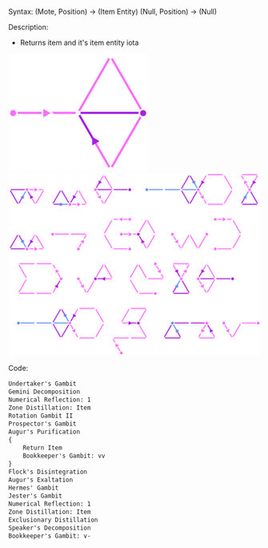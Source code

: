 Syntax:
(Mote, Position) -> (Item Entity)
(Null, Position) -> (Null)

Description:
* Returns item and it's item entity iota

![](../../../Images/Better%20Return%20Item%20Pattern.png)
![](../../../Images/Better%20Return%20Item%20Code.png)

Code:
```
Undertaker's Gambit
Gemini Decomposition
Numerical Reflection: 1
Zone Distillation: Item
Rotation Gambit II
Prospector's Gambit
Augur's Purification
{
	Return Item
	Bookkeeper's Gambit: vv
}
Flock's Disintegration
Augur's Exaltation
Hermes' Gambit
Jester's Gambit
Numerical Reflection: 1
Zone Distillation: Item
Exclusionary Distillation
Speaker's Decomposition
Bookkeeper's Gambit: v-
```